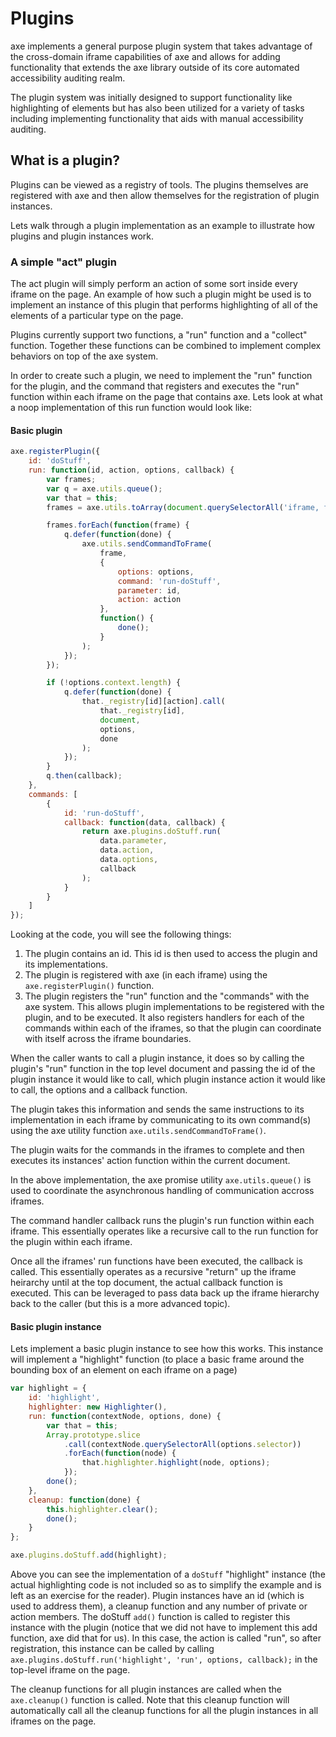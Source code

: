 # Plugins

axe implements a general purpose plugin system that takes advantage of the cross-domain iframe capabilities of axe and allows for adding functionality that extends the axe library outside of its core automated accessibility auditing realm.

The plugin system was initially designed to support functionality like highlighting of elements but has also been utilized for a variety of tasks including implementing functionality that aids with manual accessibility auditing.

## What is a plugin?

Plugins can be viewed as a registry of tools. The plugins themselves are registered with axe and then allow themselves for the registration of plugin instances.

Lets walk through a plugin implementation as an example to illustrate how plugins and plugin instances work.

### A simple "act" plugin

The act plugin will simply perform an action of some sort inside every iframe on the page. An example of how such a plugin might be used is to implement an instance of this plugin that performs highlighting of all of the elements of a particular type on the page.

Plugins currently support two functions, a "run" function and a "collect" function. Together these functions can be combined to implement complex behaviors on top of the axe system.

In order to create such a plugin, we need to implement the "run" function for the plugin, and the command that registers and executes the "run" function within each iframe on the page that contains axe. Lets look at what a noop implementation of this run function would look like:

#### Basic plugin

```js
axe.registerPlugin({
	id: 'doStuff',
	run: function(id, action, options, callback) {
		var frames;
		var q = axe.utils.queue();
		var that = this;
		frames = axe.utils.toArray(document.querySelectorAll('iframe, frame'));

		frames.forEach(function(frame) {
			q.defer(function(done) {
				axe.utils.sendCommandToFrame(
					frame,
					{
						options: options,
						command: 'run-doStuff',
						parameter: id,
						action: action
					},
					function() {
						done();
					}
				);
			});
		});

		if (!options.context.length) {
			q.defer(function(done) {
				that._registry[id][action].call(
					that._registry[id],
					document,
					options,
					done
				);
			});
		}
		q.then(callback);
	},
	commands: [
		{
			id: 'run-doStuff',
			callback: function(data, callback) {
				return axe.plugins.doStuff.run(
					data.parameter,
					data.action,
					data.options,
					callback
				);
			}
		}
	]
});
```

Looking at the code, you will see the following things:

1. The plugin contains an id. This id is then used to access the plugin and its implementations.
2. The plugin is registered with axe (in each iframe) using the `axe.registerPlugin()` function.
3. The plugin registers the "run" function and the "commands" with the axe system. This allows plugin implementations to be registered with the plugin, and to be executed. It also registers handlers for each of the commands within each of the iframes, so that the plugin can coordinate with itself across the iframe boundaries.

When the caller wants to call a plugin instance, it does so by calling the plugin's "run" function in the top level document and passing the id of the plugin instance it would like to call, which plugin instance action it would like to call, the options and a callback function.

The plugin takes this information and sends the same instructions to its implementation in each iframe by communicating to its own command(s) using the axe utility function `axe.utils.sendCommandToFrame()`.

The plugin waits for the commands in the iframes to complete and then executes its instances' action function within the current document.

In the above implementation, the axe promise utility `axe.utils.queue()` is used to coordinate the asynchronous handling of communication accross iframes.

The command handler callback runs the plugin's run function within each iframe. This essentially operates like a recursive call to the run function for the plugin within each iframe.

Once all the iframes' run functions have been executed, the callback is called. This essentially operates as a recursive "return" up the iframe heirarchy until at the top document, the actual callback function is executed. This can be leveraged to pass data back up the iframe hierarchy back to the caller (but this is a more advanced topic).

#### Basic plugin instance

Lets implement a basic plugin instance to see how this works. This instance will implement a "highlight" function (to place a basic frame around the bounding box of an element on each iframe on a page)

```js
var highlight = {
	id: 'highlight',
	highlighter: new Highlighter(),
	run: function(contextNode, options, done) {
		var that = this;
		Array.prototype.slice
			.call(contextNode.querySelectorAll(options.selector))
			.forEach(function(node) {
				that.highlighter.highlight(node, options);
			});
		done();
	},
	cleanup: function(done) {
		this.highlighter.clear();
		done();
	}
};

axe.plugins.doStuff.add(highlight);
```

Above you can see the implementation of a `doStuff` "highlight" instance (the actual highlighting code is not included so as to simplify the example and is left as an exercise for the reader). Plugin instances have an id (which is used to address them), a cleanup function and any number of private or action members. The doStuff `add()` function is called to register this instance with the plugin (notice that we did not have to implement this add function, axe did that for us). In this case, the action is called "run", so after registration, this instance can be called by calling `axe.plugins.doStuff.run('highlight', 'run', options, callback);` in the top-level iframe on the page.

The cleanup functions for all plugin instances are called when the `axe.cleanup()` function is called. Note that this cleanup function will automatically call all the cleanup functions for all the plugin instances in all iframes on the page.
